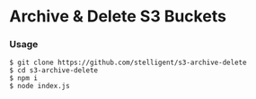 # Archive & Delete S3 Buckets

### Usage

```shell
$ git clone https://github.com/stelligent/s3-archive-delete
$ cd s3-archive-delete
$ npm i
$ node index.js
```
